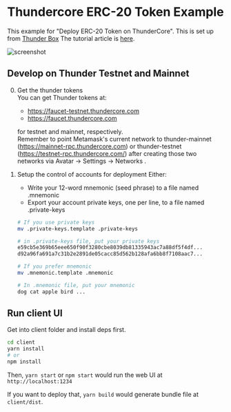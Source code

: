 # Thundercore ERC-20 Token Example

This example for "Deploy ERC-20 Token on ThunderCore". This is set up from [Thunder Box](https://github.com/thundercore/thunder-box)
The tutorial article is [here](https://developers.thundercore.com/docs/erc20-smart-contract).

![screenshot](https://raw.githubusercontent.com/LucienLee/thundercore-erc20/master/screenshot.png)

## Develop on Thunder Testnet and Mainnet

0. Get the thunder tokens  
  You can get Thunder tokens at: 
  
    - https://faucet-testnet.thundercore.com
    - https://faucet.thundercore.com
  
    for testnet and mainnet, respectively.  
    Remember to point Metamask's current network to thunder-mainnet (https://mainnet-rpc.thundercore.com) or thunder-testnet (https://testnet-rpc.thundercore.com/) after creating those two networks via Avatar -> Settings -> Networks .

1. Setup the control of accounts for deployment
  Either:
    - Write your 12-word mnemonic (seed phrase) to a file named .mnemonic
    - Export your account private keys, one per line, to a file named .private-keys

    ```bash
    # If you use private keys
    mv .private-keys.template .private-keys

    # in .private-keys file, put your private keys
    e59cb5e369b65eee650f90f3280cbe8039db81335943ac7a88df5f4df...
    d92a96fa691a7c31b2e2891de05cacc85d562b128afa6bb8f7108aac7...

    # If you prefer mnemonic
    mv .mnemonic.template .mnemonic

    # In .mnemonic file, put your mnemonic
    dog cat apple bird ...
    ```


## Run client UI

Get into client folder and install deps first.

```bash
cd client
yarn install
# or
npm install
```

Then, `yarn start` or `npm start` would run the web UI at `http://localhost:1234`

If you want to deploy that, `yarn build` would generate bundle file at `client/dist`.
